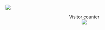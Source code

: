  ![](https://media.giphy.com/media/cegWQ66TiGYDK/giphy.gif)
 
<p align="center"> 
  Visitor counter<br>
  <img src="https://profile-counter.glitch.me/Lutu-gl/count.svg" />
</p>
